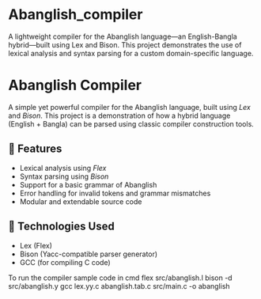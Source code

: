# Abanglish_compiler
A lightweight compiler for the Abanglish language—an English-Bangla hybrid—built using Lex and Bison. This project demonstrates the use of lexical analysis and syntax parsing for a custom domain-specific language.
# Abanglish Compiler

A simple yet powerful compiler for the Abanglish language, built using *Lex* and *Bison*. This project is a demonstration of how a hybrid language (English + Bangla) can be parsed using classic compiler construction tools.

## 🚀 Features

- Lexical analysis using *Flex*
- Syntax parsing using *Bison*
- Support for a basic grammar of Abanglish
- Error handling for invalid tokens and grammar mismatches
- Modular and extendable source code

## 🔧 Technologies Used

- Lex (Flex)
- Bison (Yacc-compatible parser generator)
- GCC (for compiling C code)


To run the compiler sample code in cmd
flex src/abanglish.l
bison -d src/abanglish.y
gcc lex.yy.c abanglish.tab.c src/main.c -o abanglish
